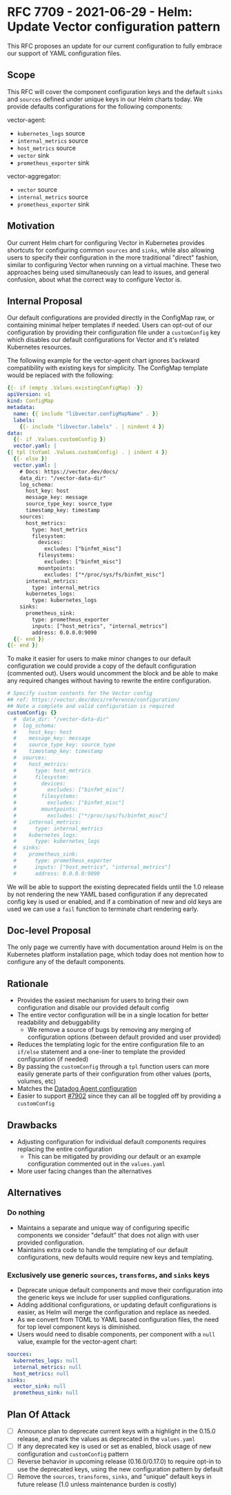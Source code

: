 # RFC 7709 - 2021-06-29 - Helm: Update Vector configuration pattern

This RFC proposes an update for our current configuration to fully embrace our support of YAML configuration files.

## Scope

This RFC will cover the component configuration keys and the default `sinks` and `sources` defined under unique keys in
our Helm charts today. We provide defaults configurations for the following components:

vector-agent:

- `kubernetes_logs` source
- `internal_metrics` source
- `host_metrics` source
- `vector` sink
- `prometheus_exporter` sink

vector-aggregator:

- `vector` source
- `internal_metrics` source
- `prometheus_exporter` sink

## Motivation

Our current Helm chart for configuring Vector in Kubernetes provides shortcuts for configuring common
`sources` and `sinks`, while also allowing users to specify their configuration in the more traditional "direct"
fashion, similar to configuring Vector when running on a virtual machine. These two approaches being
used simultaneously can lead to issues, and general confusion, about what the correct way to configure Vector is.

## Internal Proposal

Our default configurations are provided directly in the ConfigMap raw, or containing minimal helper templates if needed.
Users can opt-out of our configuration by providing their configuration file under a `customConfig` key which disables
our default configurations for Vector and it's related Kubernetes resources.

The following example for the vector-agent chart ignores backward compatibility with existing keys for simplicity.
The ConfigMap template would be replaced with the following:

```yaml
{{- if (empty .Values.existingConfigMap) -}}
apiVersion: v1
kind: ConfigMap
metadata:
  name: {{ include "libvector.configMapName" . }}
  labels:
    {{- include "libvector.labels" . | nindent 4 }}
data:
  {{- if .Values.customConfig }}
  vector.yaml: |
{{ tpl (toYaml .Values.customConfig) . | indent 4 }}
  {{- else }}
  vector.yaml: |
    # Docs: https://vector.dev/docs/
    data_dir: "/vector-data-dir"
    log_schema:
      host_key: host
      message_key: message
      source_type_key: source_type
      timestamp_key: timestamp
    sources:
      host_metrics:
        type: host_metrics
        filesystem:
          devices:
            excludes: ["binfmt_misc"]
          filesystems:
            excludes: ["binfmt_misc"]
          mountpoints:
            excludes: ["*/proc/sys/fs/binfmt_misc"]
      internal_metrics:
        type: internal_metrics
      kubernetes_logs:
        type: kubernetes_logs
    sinks:
      prometheus_sink:
        type: prometheus_exporter
        inputs: ["host_metrics", "internal_metrics"]
        address: 0.0.0.0:9090
  {{- end }}
{{- end }}
```

To make it easier for users to make minor changes to our default configuration we could provide a copy of the
default configuration (commented out). Users would uncomment the block and be able to make any required changes
without having to rewrite the entire configuration.

```yaml
# Specify custom contents for the Vector config
## ref: https://vector.dev/docs/reference/configuration/
## Note a complete and valid configuration is required
customConfig: {}
  #  data_dir: "/vector-data-dir"
  #  log_schema:
  #    host_key: host
  #    message_key: message
  #    source_type_key: source_type
  #    timestamp_key: timestamp
  #  sources:
  #    host_metrics:
  #      type: host_metrics
  #      filesystem:
  #        devices:
  #          excludes: ["binfmt_misc"]
  #        filesystems:
  #          excludes: ["binfmt_misc"]
  #        mountpoints:
  #          excludes: ["*/proc/sys/fs/binfmt_misc"]
  #    internal_metrics:
  #      type: internal_metrics
  #    kubernetes_logs:
  #      type: kubernetes_logs
  #  sinks:
  #    prometheus_sink:
  #      type: prometheus_exporter
  #      inputs: ["host_metrics", "internal_metrics"]
  #      address: 0.0.0.0:9090
```

We will be able to support the existing deprecated fields until the 1.0 release by not rendering the new YAML based
configuration if any deprecated config key is used or enabled, and if a combination of new and old keys are used we
can use a `fail` function to terminate chart rendering early.

## Doc-level Proposal

The only page we currently have with documentation around Helm is on the Kubernetes platform installation page, which
today does not mention how to configure any of the default components.

## Rationale

- Provides the easiest mechanism for users to bring their own configuration and disable our provided default config
- The entire vector configuration will be in a single location for better readability and debuggability
  - We remove a source of bugs by removing any merging of configuration options (between default provided and user provided)
- Reduces the templating logic for the entire configuration file to an `if/else` statement and a one-liner to template the provided configuration (if needed)
- By passing the `customConfig` through a `tpl` function users can more easily generate parts of their configuration from other values (ports, volumes, etc)
- Matches the [Datadog Agent configuration](https://github.com/DataDog/helm-charts/blob/master/charts/datadog/values.yaml#L1023-L1048)
- Easier to support [#7902](https://github.com/vectordotdev/vector/issues/7902) since they can all be toggled off by providing a `customConfig`

## Drawbacks

- Adjusting configuration for individual default components requires replacing the entire configuration
  - This can be mitigated by providing our default or an example configuration commented out in the `values.yaml`
- More user facing changes than the alternatives

## Alternatives

### Do nothing

- Maintains a separate and unique way of configuring specific components we consider "default" that does not align with user provided configuration.
- Maintains extra code to handle the templating of our default configurations, new defaults would require new keys and templating.

### Exclusively use generic `sources`, `transforms`, and `sinks` keys

- Deprecate unique default components and move their configuration into the generic keys we include for user supplied configurations.
- Adding additional configurations, or updating default configurations is easier, as Helm will merge the configuration and replace as needed.
- As we convert from TOML to YAML based configuration files, the need for top level component keys is diminished.
- Users would need to disable components, per component with a `null` value, example for the vector-agent chart:

```yaml
sources:
  kubernetes_logs: null
  internal_metrics: null
  host_metrics: null
sinks:
  vector_sink: null
  prometheus_sink: null
```

## Plan Of Attack

- [ ] Announce plan to deprecate current keys with a highlight in the 0.15.0 release, and mark the values as deprecated in the `values.yaml`
- [ ] If any deprecated key is used or set as enabled, block usage of new configuration and `customConfig` pattern
- [ ] Reverse behavior in upcoming release (0.16.0/0.17.0) to require opt-in to use the deprecated keys, using the new configuration pattern by default
- [ ] Remove the `sources`, `transforms`, `sinks`, and "unique" default keys in future release (1.0 unless maintenance burden is costly)
